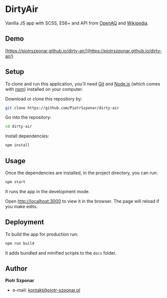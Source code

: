 # DirtyAir

Vanilla JS app with SCSS, ES6+ and API from [OpenAQ](https://openaq.org/) and [Wikipedia](https://www.wikipedia.org/).

## Demo

[https://piotrszponar.github.io/dirty-air/](https://piotrszponar.github.io/dirty-air/)

## Setup

To clone and run this application, you'll need [Git](https://git-scm.com) and [Node.js](https://nodejs.org/en/download/) (which comes with [npm](http://npmjs.com)) installed on your computer.

Download or clone this repository by:

```bash
git clone https://github.com/PiotrSzponar/dirty-air
```

Go into the repository:

```bash
cd dirty-air
```

Install dependencies:

```bash
npm install
```

## Usage

Once the dependencies are installed, in the project directory, you can run:

```bash
npm start
```

It runs the app in the development mode.

Open [http://localhost:3000](http://localhost:3000) to view it in the browser. The page will reload if you make edits.

## Deployment

To build the app for production run:

```bash
npm run build
```

It adds bundled and minified scripts to the `docs` folder.

## Author

**Piotr Szponar**

- e-mail: kontakt@piotr-szponar.pl
